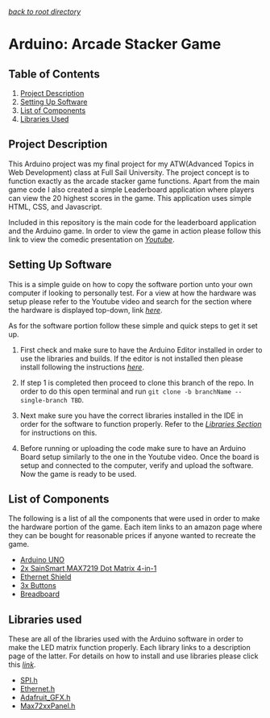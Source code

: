 *[back to root directory](../../../)*

# Arduino: Arcade Stacker Game

## Table of Contents

1. [Project Description](#projectDesc)
2. [Setting Up Software](#setUp)
3. [List of Components](#components)
4. [Libraries Used](#libraries)

<a name="projectDesc"></a>
## Project Description

This Arduino project was my final project for my ATW(Advanced Topics in Web Development) class at Full Sail University. The project concept is to function exactly as the arcade stacker game functions. Apart from the main game code I also created a simple Leaderboard application where players can view the 20 highest scores in the game. This application uses simple HTML, CSS, and Javascript.

Included in this repository is the main code for the leaderboard application and the Arduino game. In order to view the game in action please follow this link to view the comedic presentation on *[Youtube](https://youtu.be/r_MDxbUtLDg)*.

<a name="setUp"></a>
## Setting Up Software

This is a simple guide on how to copy the software portion unto your own computer if looking to personally test. For a view at how the hardware was setup please refer to the Youtube video and search for the section where the hardware is displayed top-down, link *[here](https://youtu.be/r_MDxbUtLDg)*.

As for the software portion follow these simple and quick steps to get it set up.

1. First check and make sure to have the Arduino Editor installed in order to use the libraries and builds. If the editor is not installed then please install following the instructions *[here](https://www.arduino.cc/en/Guide/HomePage)*.

2. If step 1 is completed then proceed to clone this branch of the repo. In order to do this open terminal and run `git clone -b branchName --single-branch TBD`.

3. Next make sure you have the correct libraries installed in the IDE in order for the software to function properly. Refer to the *[Libraries Section](#libraries)* for instructions on this.

4. Before running or uploading the code make sure to have an Arduino Board setup similarly to the one in the Youtube video. Once the board is setup and connected to the computer, verify and upload the software. Now the game is ready to be used.


<a name="components"></a>
## List of Components

The following is a list of all the components that were used in order to make the hardware portion of the game. Each item links to an amazon page where they can be bought for reasonable prices if anyone wanted to recreate the game.

- [Arduino UNO](https://www.amazon.com/Arduino-Uno-Rev-3-A000066/dp/B006H06TVG/ref=sr_1_4?ie=UTF8&qid=1488323837&sr=8-4&keywords=arduino+uno)
- [2x SainSmart MAX7219 Dot Matrix 4-in-1](https://www.amazon.com/SainSmart-MAX7219-Matrix-Module-Arduino/dp/B00WWNZZAS/ref=sr_1_2?ie=UTF8&qid=1488323727&sr=8-2&keywords=sainsmart+led+matrix)
- [Ethernet Shield](https://www.amazon.com/Desloo-Ethernet-Micro-sd-Arduino-Duemilanove/dp/B00GIDHZHE/ref=sr_1_8?ie=UTF8&qid=1488323878&sr=8-8&keywords=arduino+ethernet+shield)
- [3x Buttons](https://www.amazon.com/microtivity-IM206-6x6x6mm-Tact-Switch/dp/B004RXKWI6/ref=sr_1_4?ie=UTF8&qid=1488323950&sr=8-4&keywords=arduino+buttons)
- [Breadboard](https://www.amazon.com/Aketek-Solderless-BreadBoard-tie-points-power/dp/B01258UZMC/ref=sr_1_9?ie=UTF8&qid=1488324015&sr=8-9&keywords=arduino+breadboard)

<a name="libraries"></a>
## Libraries used

These are all of the libraries used with the Arduino software in order to make the LED matrix function properly. Each library links to a description page of the latter. For details on how to install and use libraries please click this *[link](https://www.arduino.cc/en/reference/libraries)*.

- [SPI.h](https://www.arduino.cc/en/Reference/SPI)
- [Ethernet.h](https://www.arduino.cc/en/Reference/Ethernet)
- [Adafruit_GFX.h](https://github.com/adafruit/Adafruit-GFX-Library)
- [Max72xxPanel.h](https://github.com/markruys/arduino-Max72xxPanel)

